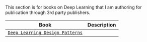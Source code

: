 

This section is for books on Deep Learning that I am authoring for publication through 3rd party publishers.

| Book       | Description  |
| ---------- | ------------ |
| [`Deep Learning Design Patterns`](deep-learning-design-patterns) | |
